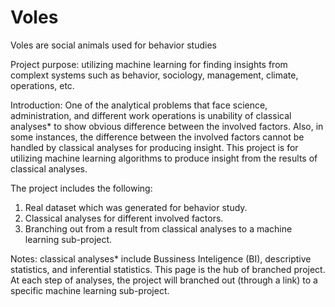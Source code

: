 # Voles
Voles are social animals used for behavior studies

Project purpose:
utilizing machine learning for finding insights from complext systems such as behavior, sociology, management, climate, operations, etc.

Introduction:
One of the analytical problems that face science, administration, and different work operations is unability of classical analyses* to show obvious difference between the involved factors. Also, in some instances, the difference between the involved factors cannot be handled by classical analyses for producing insight. This project is for utilizing machine learning algorithms to produce insight from the results of classical analyses.

The project includes the following:
1. Real dataset which was generated for behavior study.
2. Classical analyses for different involved factors.
3. Branching out from a result from classical analyses to a machine learning sub-project.

Notes:
classical analyses* include Bussiness Inteligence (BI), descriptive statistics, and inferential statistics.
This page is the hub of branched project. At each step of analyses, the project will branched out (through a link) to a specific machine learning sub-project.

